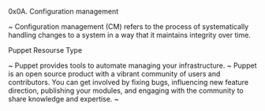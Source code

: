 0x0A. Configuration management<br>

~ Configuration management (CM) refers to the process of systematically handling changes to a system in a way that it maintains integrity over time.

Puppet Resourse Type<br>

~ Puppet provides tools to automate managing your infrastructure.
~ Puppet is an open source product with a vibrant community of users and contributors. You can get involved by fixing bugs, influencing new feature direction, publishing your modules, and engaging with the community to share knowledge and expertise.
~ 

